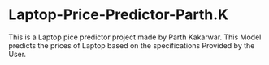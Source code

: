 # Laptop-Price-Predictor-Parth.K

This is a Laptop pice predictor project made by Parth Kakarwar.
This Model predicts the prices of Laptop based on the specifications Provided by the User.
